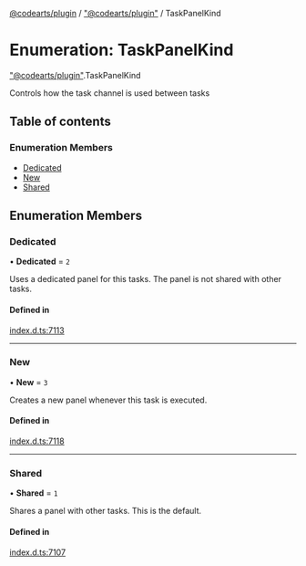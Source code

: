 [@codearts/plugin](../README.md) / ["@codearts/plugin"](../modules/_codearts_plugin_.md) / TaskPanelKind

# Enumeration: TaskPanelKind

["@codearts/plugin"](../modules/_codearts_plugin_.md).TaskPanelKind

Controls how the task channel is used between tasks

## Table of contents

### Enumeration Members

- [Dedicated](codearts_plugin_.TaskPanelKind.md#dedicated)
- [New](codearts_plugin_.TaskPanelKind.md#new)
- [Shared](codearts_plugin_.TaskPanelKind.md#shared)

## Enumeration Members

### Dedicated

• **Dedicated** = ``2``

Uses a dedicated panel for this tasks. The panel is not
shared with other tasks.

#### Defined in

[index.d.ts:7113](https://github.com/huaweicloud/cloudide-plugin-api/blob/a055dd0/index.d.ts#L7113)

___

### New

• **New** = ``3``

Creates a new panel whenever this task is executed.

#### Defined in

[index.d.ts:7118](https://github.com/huaweicloud/cloudide-plugin-api/blob/a055dd0/index.d.ts#L7118)

___

### Shared

• **Shared** = ``1``

Shares a panel with other tasks. This is the default.

#### Defined in

[index.d.ts:7107](https://github.com/huaweicloud/cloudide-plugin-api/blob/a055dd0/index.d.ts#L7107)
